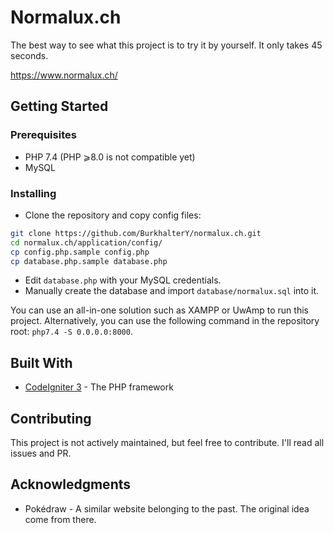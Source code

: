 # Normalux.ch

The best way to see what this project is to try it by yourself. It only takes 45 seconds.

https://www.normalux.ch/

## Getting Started

### Prerequisites

- PHP 7.4 (PHP ⩾8.0 is not compatible yet)
- MySQL

### Installing

- Clone the repository and copy config files:

```bash
git clone https://github.com/BurkhalterY/normalux.ch.git
cd normalux.ch/application/config/
cp config.php.sample config.php
cp database.php.sample database.php
```

- Edit `database.php` with your MySQL credentials.
- Manually create the database and import `database/normalux.sql` into it.

You can use an all-in-one solution such as XAMPP or UwAmp to run this project. Alternatively, you can use the following command in the repository root: `php7.4 -S 0.0.0.0:8000`.

## Built With

- [CodeIgniter 3](https://codeigniter.com/userguide3/) - The PHP framework

## Contributing

This project is not actively maintained, but feel free to contribute. I'll read all issues and PR.

## Acknowledgments

- Pokédraw - A similar website belonging to the past. The original idea come from there.
